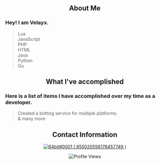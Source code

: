<p align="center">
 <h2 align="center">About Me</h2>
</p>

### Hey! I am Velayx.

> Lua<br>
> JavaScript<br>
> PHP<br>
> HTML<br>
> Java<br>
> Python<br>
> Go

<p align="center">
 <h2 align="center">What I've accomplished</h2>
</p>

### Here is a list of items I have accomplished over my time as a developer.

> Created a botting service for multiple platforms.<br>
> & many more

<p align="center">
<h2 align="center">Contact Information</h2>
</p>


<p align="center">
  <a href="https://discord.com/users/1007206443063189506">
     <img src="https://discord.c99.nl/widget/theme-4/1007206443063189506.png" alt="64bit#0001 ( 855020556176457749 )"/>
       </a>
</p>

<p align="center" ## Me <img src= "https://cdn.discordapp.com/emojis/894175687878017055.png?size=80" alt='stats' width="20px">

<p align="center"> <img src="https://komarev.com/ghpvc/?username=velayius" alt="Profile Views" /> </p>  
